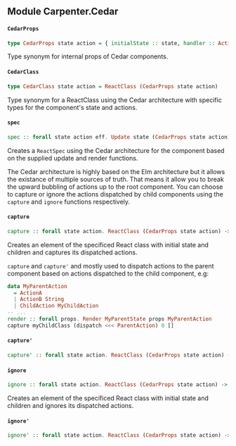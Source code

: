 ## Module Carpenter.Cedar

#### `CedarProps`

``` purescript
type CedarProps state action = { initialState :: state, handler :: ActionHandler action }
```

Type synonym for internal props of Cedar components.

#### `CedarClass`

``` purescript
type CedarClass state action = ReactClass (CedarProps state action)
```

Type synonym for a ReactClass using the Cedar architecture with specific
types for the component's state and actions.

#### `spec`

``` purescript
spec :: forall state action eff. Update state (CedarProps state action) action eff -> Render state (CedarProps state action) action -> ReactSpec (CedarProps state action) state eff
```

Creates a `ReactSpec` using the Cedar architecture for the component based
on the supplied update and render functions.

The Cedar architecture is highly based on the Elm architecture but it
allows the existance of multiple sources of truth. That means it allow you
to break the upward bubbling of actions up to the root component. You can
choose to capture or ignore the actions dispatched by child components
using the `capture` and `ignore` functions respectively.

#### `capture`

``` purescript
capture :: forall state action. ReactClass (CedarProps state action) -> (action -> EventHandler) -> state -> Array ReactElement -> ReactElement
```

Creates an element of the specificed React class with initial state
and children and captures its dispatched actions.

`capture` and `capture'` and mostly used to dispatch actions to the parent
component based on actions dispatched to the child component, e.g:

```purescript
data MyParentAction
  = ActionA
  | ActionB String
  | ChildAction MyChildAction
-- ...
render :: forall props. Render MyParentState props MyParentAction
capture myChildClass (dispatch <<< ParentAction) 0 []
```

#### `capture'`

``` purescript
capture' :: forall state action. ReactClass (CedarProps state action) -> (action -> EventHandler) -> state -> ReactElement
```

#### `ignore`

``` purescript
ignore :: forall state action. ReactClass (CedarProps state action) -> state -> Array ReactElement -> ReactElement
```

Creates an element of the specificed React class with initial state
and children and ignores its dispatched actions.

#### `ignore'`

``` purescript
ignore' :: forall state action. ReactClass (CedarProps state action) -> state -> ReactElement
```


